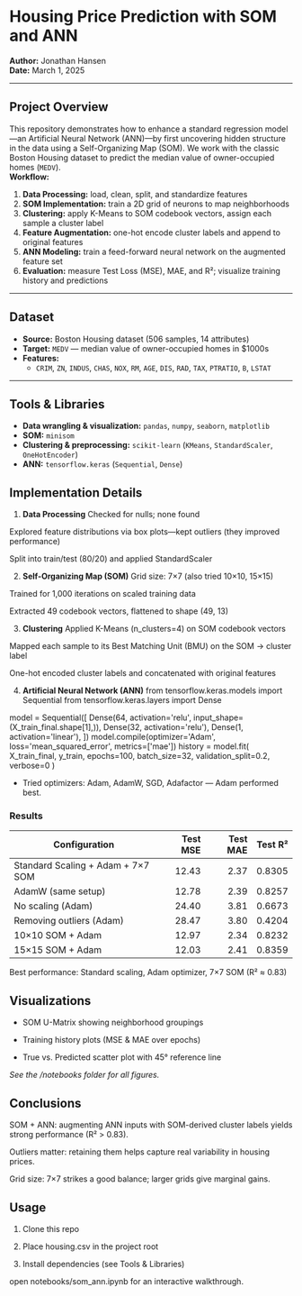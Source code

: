 # Housing Price Prediction with SOM and ANN

**Author:** Jonathan Hansen  
**Date:** March 1, 2025

---

## Project Overview
This repository demonstrates how to enhance a standard regression model—an Artificial Neural Network (ANN)—by first uncovering hidden structure in the data using a Self-Organizing Map (SOM). We work with the classic Boston Housing dataset to predict the median value of owner-occupied homes (`MEDV`).  
**Workflow:**
1. **Data Processing:** load, clean, split, and standardize features  
2. **SOM Implementation:** train a 2D grid of neurons to map neighborhoods  
3. **Clustering:** apply K-Means to SOM codebook vectors, assign each sample a cluster label  
4. **Feature Augmentation:** one-hot encode cluster labels and append to original features  
5. **ANN Modeling:** train a feed-forward neural network on the augmented feature set  
6. **Evaluation:** measure Test Loss (MSE), MAE, and R²; visualize training history and predictions  

---

## Dataset
- **Source:** Boston Housing dataset (506 samples, 14 attributes)  
- **Target:** `MEDV` — median value of owner-occupied homes in \$1000s  
- **Features:**
  - `CRIM`, `ZN`, `INDUS`, `CHAS`, `NOX`, `RM`, `AGE`, `DIS`, `RAD`, `TAX`, `PTRATIO`, `B`, `LSTAT`

---

## Tools & Libraries
- **Data wrangling & visualization:** `pandas`, `numpy`, `seaborn`, `matplotlib`  
- **SOM:** `minisom`  
- **Clustering & preprocessing:** `scikit-learn` (`KMeans`, `StandardScaler`, `OneHotEncoder`)  
- **ANN:** `tensorflow.keras` (`Sequential`, `Dense`)  

## Implementation Details
1. **Data Processing**
Checked for nulls; none found

Explored feature distributions via box plots—kept outliers (they improved performance)

Split into train/test (80/20) and applied StandardScaler

2. **Self-Organizing Map (SOM)**
Grid size: 7×7 (also tried 10×10, 15×15)

Trained for 1,000 iterations on scaled training data

Extracted 49 codebook vectors, flattened to shape (49, 13)

3. **Clustering**
Applied K-Means (n_clusters=4) on SOM codebook vectors

Mapped each sample to its Best Matching Unit (BMU) on the SOM → cluster label

One-hot encoded cluster labels and concatenated with original features

4. **Artificial Neural Network (ANN)**
from tensorflow.keras.models import Sequential
from tensorflow.keras.layers import Dense

model = Sequential([
    Dense(64, activation='relu', input_shape=(X_train_final.shape[1],)),
    Dense(32, activation='relu'),
    Dense(1, activation='linear'),
])
model.compile(optimizer='Adam', loss='mean_squared_error', metrics=['mae'])
history = model.fit(
    X_train_final, y_train,
    epochs=100, batch_size=32,
    validation_split=0.2, verbose=0
)

- Tried optimizers: Adam, AdamW, SGD, Adafactor — Adam performed best.

### **Results**
| Configuration                         | Test MSE | Test MAE | Test R²  |
|---------------------------------------|---------:|---------:|---------:|
| Standard Scaling + Adam + 7×7 SOM     |    12.43 |     2.37 |   0.8305 |
| AdamW (same setup)                    |    12.78 |     2.39 |   0.8257 |
| No scaling (Adam)                     |    24.40 |     3.81 |   0.6673 |
| Removing outliers (Adam)              |    28.47 |     3.80 |   0.4204 |
| 10×10 SOM + Adam                      |    12.97 |     2.34 |   0.8232 |
| 15×15 SOM + Adam                      |    12.03 |     2.41 |   0.8359 |


Best performance: Standard scaling, Adam optimizer, 7×7 SOM (R² ≈ 0.83)

## Visualizations
- SOM U-Matrix showing neighborhood groupings

- Training history plots (MSE & MAE over epochs)

- True vs. Predicted scatter plot with 45° reference line

*See the /notebooks folder for all figures.*

## Conclusions
SOM + ANN: augmenting ANN inputs with SOM-derived cluster labels yields strong performance (R² > 0.83).

Outliers matter: retaining them helps capture real variability in housing prices.

Grid size: 7×7 strikes a good balance; larger grids give marginal gains.

## Usage
1. Clone this repo

2. Place housing.csv in the project root

3. Install dependencies (see Tools & Libraries)

open notebooks/som_ann.ipynb for an interactive walkthrough.
